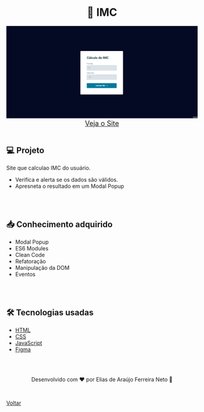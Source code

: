 <h1 align="center">🔢 IMC</h1>

<img src="./demonstracao.gif">

<div align="center">
    <a style="font-size: 18px" href="https://elias-neto.github.io/Explorer/nivel/stage05/imc" target="_blank"> Veja o Site</a>
</div>

<br>

## 💻 Projeto

Site que calculao IMC do usuário.

- Verifica e alerta se os dados são válidos.
- Apresneta o resultado em um Modal Popup

<br>
<br>

## 📥 Conhecimento adquirido

- Modal Popup
- ES6 Modules
- Clean Code
- Refatoração
- Manipulação da DOM
- Eventos

<br>
<br>

## 🛠 Tecnologias usadas

- [HTML](https://www.w3schools.com/html/)
- [CSS](https://www.w3schools.com/css/default.asp)
- [JavaScript](https://developer.mozilla.org/pt-BR/docs/Web/JavaScript)
- [Figma](https://www.figma.com/design/)

<br>
<br>

<p align="center"> Desenvolvido com ❤ por Elias de Araújo Ferreira Neto 👋 <p>

<br>

<a href="../README.md">Voltar</a>

